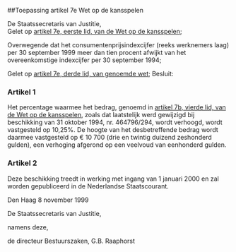 <meta http-equiv='Content-Type' content='text/html; charset=utf-8' />

##Toepassing artikel 7e Wet op de kansspelen

De Staatssecretaris van Justitie,  
Gelet op [artikel 7e, eerste lid, van de Wet op de kansspelen](../../../../../../../../../wet/wet/op/de/kansspelen/BWBR0002469/README.md);

Overwegende dat het consumentenprijsindexcijfer (reeks werknemers laag) per 30 september 1999 meer dan tien procent afwijkt van het overeenkomstige indexcijfer per 30 september 1994;

Gelet op [artikel 7e, derde lid, van genoemde wet](../../../../../../../../../wet/wet/op/de/kansspelen/BWBR0002469/README.md);
Besluit:     

### Artikel  1  

Het percentage waarmee het bedrag, genoemd in [artikel 7b, vierde lid, van de Wet op de kansspelen](../../../../../../../../../wet/wet/op/de/kansspelen/BWBR0002469/README.md), zoals dat laatstelijk werd gewijzigd bij beschikking van 31 oktober 1994, nr. 464796/294, wordt verhoogd, wordt vastgesteld op 10,25%. De hoogte van het desbetreffende bedrag wordt daarmee vastgesteld op € 10 700 (drie en twintig duizend zeshonderd gulden), een verhoging afgerond op een veelvoud van eenhonderd gulden.  

### Artikel  2  

Deze beschikking treedt in werking met ingang van 1 januari 2000 en zal worden gepubliceerd in de Nederlandse Staatscourant. 

Den Haag 
8 november 1999    

De 
Staatssecretaris van Justitie, 

namens deze, 

de 
directeur Bestuurszaken, 
G.B. Raaphorst      
